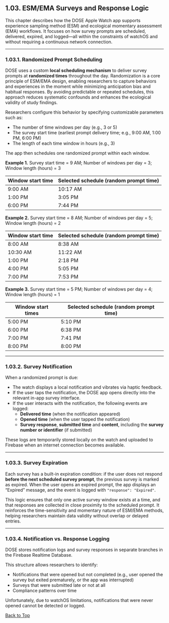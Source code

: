 
## 1.03. ESM/EMA Surveys and Response Logic

This chapter describes how the DOSE Apple Watch app supports experience sampling method (ESM) and ecological momentary assessment (EMA) workflows. It focuses on how survey prompts are scheduled, delivered, expired, and logged—all within the constraints of watchOS and without requiring a continuous network connection.

---

### 1.03.1. Randomized Prompt Scheduling

DOSE uses a custom **local scheduling mechanism** to deliver survey prompts at **randomized times** throughout the day. Randomization is a core principle of ESM/EMA design, enabling researchers to capture behaviors and experiences in the moment while minimizing anticipation bias and habitual responses. By avoiding predictable or repeated schedules, this approach reduces systematic confounds and enhances the ecological validity of study findings.

Researchers configure this behavior by specifying customizable parameters such as:

* The number of time windows per day (e.g., 3 or 5)
* The survey start time (earliest prompt delivery time; e.g., 9:00 AM, 1:00 PM, 6:00 PM)
* The length of each time window in hours (e.g., 3)

The app then schedules one randomized prompt within each window. 

**Example 1.** Survey start time = 9 AM; Number of windows per day = 3; Window length (hours) = 3

| Window start time | Selected schedule (random prompt time) |
|-------------------------|---------------------------------------|
| 9:00 AM                 | 10:17 AM                              |
| 1:00 PM                 | 3:05 PM                               |
| 6:00 PM                 | 7:44 PM                               |

**Example 2.** Survey start time = 8 AM; Number of windows per day = 5; Window length (hours) = 2

| Window start time | Selected schedule (random prompt time) |
|-------------------------|---------------------------------------|
| 8:00 AM                 | 8:38 AM                               |
| 10:30 AM                | 11:22 AM                              |
| 1:00 PM                 | 2:18 PM                               |
| 4:00 PM                 | 5:05 PM                               |
| 7:00 PM                 | 7:53 PM                               |


**Example 3.** Survey start time = 5 PM; Number of windows per day = 4; Window length (hours) = 1

| Window start times | Selected schedule (random prompt time) |
|-------------------------|---------------------------------------|
| 5:00 PM                 | 5:10 PM                               |
| 6:00 PM                | 6:38 PM                              |
| 7:00 PM                 | 7:41 PM                               |
| 8:00 PM                 | 8:00 PM                               |

---

### 1.03.2. Survey Notification

When a randomized prompt is due:

* The watch displays a local notification and vibrates via haptic feedback.
* If the user taps the notification, the DOSE app opens directly into the relevant in-app survey interface.
* If the user interacts with the notification, the following events are logged:
     * **Delivered time** (when the notification appeared)
     * **Opened time** (when the user tapped the notification)
     * **Survey response**, **submitted time** and **content**, including the **survey number or identifier** (if submitted)

These logs are temporarily stored locally on the watch and uploaded to Firebase when an internet connection becomes available.

---

### 1.03.3. Survey Expiration

Each survey has a built-in expiration condition: if the user does not respond **before the next scheduled survey prompt**, the previous survey is marked as expired. When the user opens an expired prompt, the app displays an “Expired” message, and the event is logged with `"response": "Expired"`.

This logic ensures that only one active survey window exists at a time, and that responses are collected in close proximity to the scheduled prompt. It reinforces the time-sensitivity and momentary nature of ESM/EMA methods, helping researchers maintain data validity without overlap or delayed entries.

---

### 1.03.4. Notification vs. Response Logging

DOSE stores notification logs and survey responses in separate branches in the Firebase Realtime Database. 

This structure allows researchers to identify:
* Notifications that were opened but not completed (e.g., user opened the survey but exited prematurely, or the app was interrupted)
* Surveys that were submitted late or not at all
* Compliance patterns over time

Unfortunately, due to watchOS limitations, notifications that were never opened cannot be detected or logged.





[Back to Top](#top)






